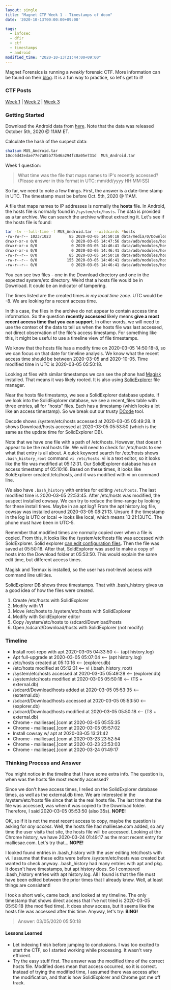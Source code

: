 ```yaml
---
layout: single
title: "Magnet CTF Week 1 - Timestamps of doom"
date: '2020-10-13T00:00:00+09:00'

tags:
  - infosec
  - dfir
  - ctf
  - timestamps
  - android
modified_time: "2020-10-13T21:44:00+09:00"
---
```


Magnet Forensics is running a *weekly* forensic CTF. More information can be found on their [blog](https://www.magnetforensics.com/blog/magnet-weekly-ctf-challenge/). It is a fun way to practice, so let's get to it!

### CTF Posts

[Week 1](https://dfir.science/2020/10/Magnet-CTF-Week-1-Timestamps-of-doom.html) | [Week 2](https://dfir.science/2020/10/Magnet-CTF-Week-2-URLs-in-Pictures-in-Pictures.html) | [Week 3](https://dfir.science/2020/10/Magnet-CTF-Week-3-Failed-connections.html)

### Getting Started

Download the Android data from [here](https://drive.google.com/file/d/1tVTppe4-3Hykug7NrOJrBJT4OXuNOiDO/view?usp=sharing). Note that the data was released October 5th, 2020 @ 11AM ET.

Calculate the hash of the suspect data:
```bash
sha1sum MUS_Android.tar 
10cc6d43edae77e7a85b77b46a294fc8a05e731d  MUS_Android.tar
```

Week 1 question:

> What time was the file that maps names to IP's recently accessed?
> (Please answer in this format in UTC: mm/dd/yyyy HH:MM:SS)

So far, we need to note a few things. First, the answer is a date-time stamp in UTC. The timestamp must be before Oct. 5th, 2020 @ 11AM.

A file that maps names to IP addresses is normally the **hosts** file. In Android, the hosts file is normally found in ```/system/etc/hosts```. The data is provided as a tar archive. We can search the archive without extracting it. Let's see if the hosts file is found:

```bash
tar -tv --full-time -f MUS_Android.tar --wildcards *hosts
-rw-rw-r-- 1023/1023        85 2020-03-05 14:50:18 data/media/0/Download/hosts
drwxr-xr-x 0/0               0 2020-03-05 14:47:56 data/adb/modules/hosts/
drwxr-xr-x 0/0               0 2020-03-05 14:46:41 data/adb/modules/hosts/system/
drwxr-xr-x 0/0               0 2020-03-05 14:46:41 data/adb/modules/hosts/system/etc/
-rw-r--r-- 0/0              85 2020-03-05 14:50:18 data/adb/modules/hosts/system/etc/hosts
-rw-r--r-- 0/0             155 2020-03-05 14:46:41 data/adb/modules/hosts/module.prop
-rw-r--r-- 0/0               0 2020-03-05 14:46:41 data/adb/modules/hosts/auto_mount
```

You can see two files - one in the Download directory and one in the expected system/etc directory. Weird that a hosts file would be in Download. It could be an indicator of tampering.

The times listed are the created times *in my local time zone*. UTC would be -8. We are looking for a recent access time.

In this case, the files in the archive do not appear to contain access time information. So the question **recently accessed** likely means **give a most recent access time that you can support**. In other words, we will need to use the context of the data to tell us when the hosts file was last accessed, not direct observation of the file's access timestamp. For something like this, it might be useful to use a timeline view of file timestamps.

We know that the hosts file has a modify time on 2020-03-05 14:50:18-8, so we can focus on that date for timeline analysis. We know what the recent access time should be between 2020-03-05 and 2020-10-05. Time modified time in UTC is 2020-03-05 05:50:18.

Looking at files with similar timestamps we can see the phone had [Magisk](https://magisk.me/) installed. That means it was likely rooted. It is also using [SolidExplorer](https://neatbytes.com/solidexplorer/) file manager.

Near the hosts file timestamp, we see a SolidExplorer database update. If we look into the SolidExplorer database, we see a recent_files table with three entries, all for "hosts" files. Each has a timestamp (which looks a lot like an access timestamp). So we break out our trusty [DCode](https://www.digital-detective.net/decode/) tool.

Decode shows /system/etc/hosts accessed at 2020-03-05 05:49:28. It shows Download/hosts accessed at 2020-03-05 05:53:50 (which is the same as the update time for SolidExplorer DB).

Note that we have one file with a path of /etc/hosts. However, that doesn't appear to be the real hosts file. We will need to check for /etc/hosts to see what that entry is all about. A quick keyword search for /etc/hosts shows ```.bash_history_root``` command ```vi /etc/hosts```. vi is a text editor, so it looks like the file was modified at 05:12:31. Our SolidExplorer database has an access timestamp of 05:10:16. Based on these times, it looks like SoldExplorer created /etc/hosts, and it was modified with vi on command line.

We also have ```.bash_history``` with entries for editing ```/etc/hosts```. The last modified time is 2020-03-05 22:53:45. After /etc/hosts was modified, the suspect installed cowsay. We can try to reduce the time-range by looking for these install times. Maybe in an apt log? From the apt history.log file, cowsay was installed around 2020-03-05 08:21:13. Unsure if the timestamp in the log is UTC or local -> looks like local, which means 13:21:13UTC. The phone must have been in UTC-5.

Remember that modified times are normally copied over when a file is copied. From this, it looks like the /system/etc/hosts file was accessed with SoldExplorer. Solid explorer [can edit configuration files](https://neatbytes.com/solidexplorer/index.php/2015/06/12/root-access-in-solid-explorer/). Then the file was saved at 05:50:18. After that, SoldExplorer was used to make a copy of hosts into the Download folder at 05:53:50. This would explain the same edit time, but different access times.

Magisk and Termux is installed, so the user has root-level access with command line utilities.

SolidExplorer DB shows three timestamps. That with .bash_history gives us a good idea of how the files were created.

1. Create /etc/hosts with SolidExplorer
2. Modify with VI
3. Move /etc/hosts to /system/etc/hosts with SolidExplorer
4. Modify with SolidExplorer editor
5. Copy /system/etc/hosts to /sdcard/Download/hosts
6. Open /sdcard/Download/hosts with SolidExplorer (not modify)


### Timeline

* Install root-repo with apt 2020-03-05 04:33:50 <-- (apt history.log)
* Apt full-upgrade at 2020-03-05 05:07:04  <-- (apt history.log)
* /etc/hosts created at 05:10:16 <-- (explorer.db)
* /etc/hosts modified at 05:12:31 <-- vi (.bash_history_root)
* /system/etc/hosts accessed at 2020-03-05 05:49:28 <-- (explorer.db)
* /system/etc/hosts modified at 2020-03-05 05:50:18 <-- (TS + external.db)
* /sdcard/Download/hosts added at 2020-03-05 05:53:35 <-- (external.db)
* /sdcard/Download/hosts accessed at 2020-03-05 05:53:50 <-- (explorer.db)
* /sdcard/Download/hosts modified at 2020-03-05 05:50:18 <-- (TS + external.db)
* Chrome - malliesae[.]com at 2020-03-05 05:55:35
* Chrome - malliesae[.]com at 2020-03-05 05:57:02
* Install cowsay w/ apt at 2020-03-05 13:31:42
* Chrome - malliesae[.]com at 2020-03-23 23:52:54
* Chrome - malliesae[.]com at 2020-03-23 23:53:03
* Chrome - malliesae[.]com at 2020-03-24 01:49:17

### Thinking Process and Answer

You might notice in the timeline that I have some extra info. The question is, when was the hosts file most recently accessed?

Since we don't have access times, I relied on the SolidExplorer database times, as well as the external.db time. We are interested in the /system/etc/hosts file since that is the real hosts file. The last time that the file was accessed, was when it was copied to the Download folder. Therefore, I said 2020-03-05 05:53:50 (also 35s). **NOPE!**

OK, so if it is not the most recent access to copy, maybe the question is asking for *any access*. Well, the hosts file had malliesae.com added, so any time the user visits that site, the hosts file will be accessed. Looking at the Chrome history, we have 2020-03-24 01:49:17 as the most recent entry for malliesae.com. Let's try that... **NOPE!**

I looked found entries in .bash_history with the user editing /etc/hosts with vi. I assume that these edits were before /system/etc/hosts was created but wanted to check anyway. .bash_history had many entries with apt and pkg. It doesn't have timestamps, but apt history does. So I compared .bash_history entries with apt history.log. All I found is that the file must have been edited between the prior times that I already knew. Well, at least things are consistent!

I took a short walk, came back, and looked at my timeline. The only timestamp that shows direct access that I've not tried is 2020-03-05 05:50:18 (the modified time). It does show access, but it seems like the hosts file was accessed after this time. Anyway, let's try: **BING!**

> Answer: 03/05/2020 05:50:18

#### Lessons Learned

* Let indexing finish before jumping to conclusions. I was too excited to start the CTF, so I started working while processing. It wasn't very efficient.
* Try the easy stuff first. The answer was the modified time of the correct hosts file. Modified does mean that access occurred, so it is correct. Instead of trying the modified time, I assumed there was access after the modification, and that is how SolidExplorer and Chrome got me off track.
